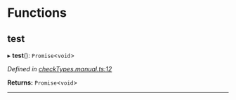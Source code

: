 

# Functions

<a id="test"></a>

##  test

▸ **test**(): `Promise`<`void`>

*Defined in [checkTypes.manual.ts:12](https://github.com/polkadot-js/api/blob/3e7dc01/packages/api/src/checkTypes.manual.ts#L12)*

**Returns:** `Promise`<`void`>

___

